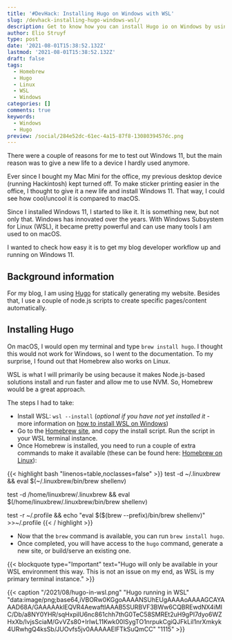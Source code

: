 ```yaml
---
title: '#DevHack: Installing Hugo on Windows with WSL'
slug: /devhack-installing-hugo-windows-wsl/
description: Get to know how you can install Hugo io on Windows by using Windows Subsystem for Linux (WSL) in combination with Homebrew.
author: Elio Struyf
type: post
date: '2021-08-01T15:38:52.132Z'
lastmod: '2021-08-01T15:38:52.132Z'
draft: false
tags:
  - Homebrew
  - Hugo
  - Linux
  - WSL
  - Windows
categories: []
comments: true
keywords:
  - Windows
  - Hugo
preview: /social/284e52dc-61ec-4a15-87f8-1308039457dc.png
---
```


There were a couple of reasons for me to test out Windows 11, but the main reason was to give a new life to a device I hardly used anymore.

Ever since I bought my Mac Mini for the office, my previous desktop device (running Hackintosh) kept turned off. To make sticker printing easier in the office, I thought to give it a new life and install Windows 11. That way, I could see how cool/uncool it is compared to macOS.

Since I installed Windows 11, I started to like it. It is something new, but not only that. Windows has innovated over the years. With Windows Subsystem for Linux (WSL), it became pretty powerful and can use many tools I am used to on macOS.

I wanted to check how easy it is to get my blog developer workflow up and running on Windows 11.

## Background information

For my blog, I am using [Hugo](https://gohugo.io/) for statically generating my website. Besides that, I use a couple of node.js scripts to create specific pages/content automatically.

## Installing Hugo

On macOS, I would open my terminal and type `brew install hugo`. I thought this would not work for Windows, so I went to the documentation. To my surprise, I found out that Homebrew also works on Linux.

WSL is what I will primarily be using because it makes Node.js-based solutions install and run faster and allow me to use NVM. So, Homebrew would be a great approach.

The steps I had to take:

- Install WSL: `wsl --install` (*optional if you have not yet installed it* - more information on [how to install WSL on Windows](https://docs.microsoft.com/en-us/windows/wsl/install-win10))
- Go to the [Homebrew site](https://brew.sh/), and copy the install script. Run the script in your WSL terminal instance.
- Once Homebrew is installed, you need to run a couple of extra commands to make it available (these can be found here: [Homebrew on Linux](https://docs.brew.sh/Homebrew-on-Linux#install)):

{{< highlight bash "linenos=table,noclasses=false" >}}
test -d ~/.linuxbrew && eval $(~/.linuxbrew/bin/brew shellenv)

test -d /home/linuxbrew/.linuxbrew && eval $(/home/linuxbrew/.linuxbrew/bin/brew shellenv)

test -r ~/.profile && echo "eval \$($(brew --prefix)/bin/brew shellenv)" >>~/.profile
{{< / highlight >}}

- Now that the `brew` command is available, you can run `brew install hugo`.
- Once completed, you will have access to the `hugo` command, generate a new site, or build/serve an existing one.

{{< blockquote type="Important" text="Hugo will only be available in your WSL environment this way. This is not an issue on my end, as WSL is my primary terminal instance." >}}

{{< caption "/2021/08/hugo-in-wsl.png" "Hugo running in WSL"  "data:image/png;base64,iVBORw0KGgoAAAANSUhEUgAAAAoAAAAGCAYAAAD68A/GAAAAAklEQVR4AewaftIAAAB5SURBVF3BWw6CQBREwdNX4iMIC/Db/a8NY0YHR/sqHxpilU6nc861chh7thG0TeC58SMREt2uH9gPI7dyo6WZHxXb/IvjsSciaM/GvVZs80+IrlwL11Kwk00ISygTO1nrpukCgiQJFkLiI1nrXmkyk4URwhgQ4ksSb/JUOvfs5jv0AAAAAElFTkSuQmCC" "1115" >}}
